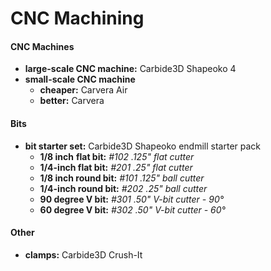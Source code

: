 # CNC Machining

#### CNC Machines

- **large-scale CNC machine:** Carbide3D Shapeoko 4
- **small-scale CNC machine**
	- **cheaper:** Carvera Air
	- **better:** Carvera

#### Bits

- **bit starter set:** Carbide3D Shapeoko endmill starter pack
	- **1/8 inch** **flat bit:** *#102 .125" flat cutter*
	- **1/4-inch flat bit:** *#201 .25" flat cutter*
	- **1/8 inch round bit:** *#101 .125" ball cutter*
	- **1/4-inch round bit:** *#202 .25" ball cutter*
	- **90 degree V bit:** *#301 .50" V-bit cutter - 90°*
	- **60 degree V bit:** *#302 .50" V-bit cutter - 60°*

#### Other

- **clamps:** Carbide3D Crush-It
